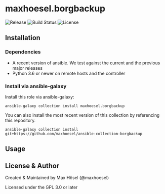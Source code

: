 # maxhoesel.borgbackup

![Release](https://img.shields.io/github/v/release/maxhoesel/ansible-collection-borgbackup?style=flat-square)
![Build Status](https://img.shields.io/circleci/build/github/maxhoesel-ansible/ansible-collection-borgbackup/main?style=flat-square)
![License](https://img.shields.io/github/license/maxhoesel/ansible-collection-borgbackup?style=flat-square)

## Installation

### Dependencies

- A recent version of ansible. We test against the current and the previous major releases
- Python 3.6 or newer on remote hosts and the controller

### Install via ansible-galaxy

Install this role via ansible-galaxy:

`ansible-galaxy collection install maxhoesel.borgbackup`

You can also install the most recent version of this collection by referencing this repository.

`ansible-galaxy collection install git+https://github.com/maxhoesel/ansible-collection-borgbackup`

## Usage

## License & Author

Created & Maintained by Max Hösel (@maxhoesel)

Licensed under the GPL 3.0 or later
